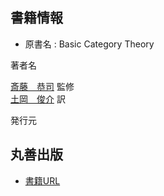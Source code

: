 
## 書籍情報

- 原書名 : Basic Category Theory

著者名

[斎藤　恭司](https://www.maruzen-publishing.co.jp/author/a140215.html) 監修  
[土岡　俊介](https://www.maruzen-publishing.co.jp/author/a140214.html) 訳  

発行元

丸善出版
- 
- [書籍URL](https://www.maruzen-publishing.co.jp/item/?book_no=295027)